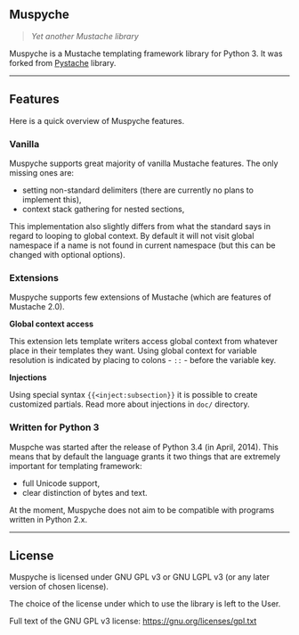 ## Muspyche

> *Yet another Mustache library*

Muspyche is a Mustache templating framework library for Python 3.
It was forked from [Pystache](https://github.com/defunkt/pystache) library.


----


## Features

Here is a quick overview of Muspyche features.


### Vanilla

Muspyche supports great majority of vanilla Mustache features.
The only missing ones are:

- setting non-standard delimiters (there are currently no plans to implement this),
- context stack gathering for nested sections,

This implementation also slightly differs from what the standard says in regard to looping to
global context. By default it will not visit global namespace if a name is not found in current
namespace (but this can be changed with optional options).


### Extensions

Muspyche supports few extensions of Mustache (which are features of Mustache 2.0).


**Global context access**

This extension lets template writers access global context from whatever place in their templates they want.
Using global context for variable resolution is indicated by placing to colons - `::` - before the variable key.


**Injections**

Using special syntax `{{<inject:subsection}}` it is possible to create customized partials.
Read more about injections in `doc/` directory.


### Written for Python 3

Muspche was started after the release of Python 3.4 (in April, 2014).
This means that by default the language grants it two things that are
extremely important for templating framework:

- full Unicode support,
- clear distinction of bytes and text.

At the moment, Muspyche does not aim to be compatible with programs written
in Python 2.x.


----

## License

Muspyche is licensed under GNU GPL v3 or GNU LGPL v3 (or any later version of chosen license).

The choice of the license under which to use the library
is left to the User.

Full text of the GNU GPL v3 license: https://gnu.org/licenses/gpl.txt
